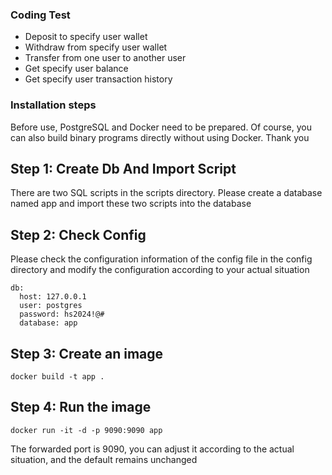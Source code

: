 ### Coding Test

- Deposit to specify user wallet
- Withdraw from specify user wallet
- Transfer from one user to another user
- Get specify user balance
- Get specify user transaction history

### Installation steps

Before use, PostgreSQL and Docker need to be prepared. Of course, you can also build binary programs directly without using Docker. Thank you

## Step 1: Create Db And Import Script

There are two SQL scripts in the scripts directory. Please create a database named app and import these two scripts into the database

## Step 2: Check Config

Please check the configuration information of the config file in the config directory and modify the configuration according to your actual situation

    db:
      host: 127.0.0.1
      user: postgres
      password: hs2024!@#
      database: app

## Step 3: Create an image

    docker build -t app .

## Step 4: Run the image

    docker run -it -d -p 9090:9090 app

The forwarded port is 9090, you can adjust it according to the actual situation, and the default remains unchanged